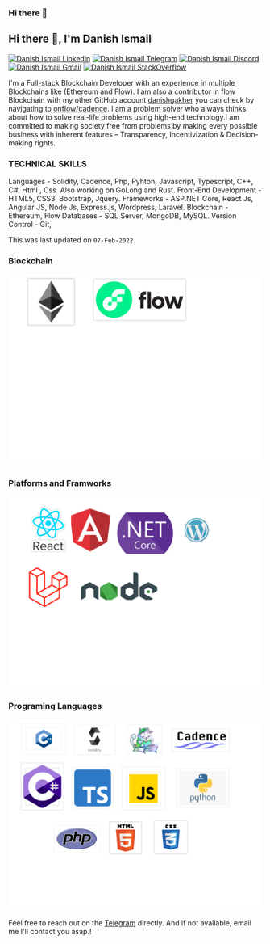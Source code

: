 ### Hi there 👋

<!--
**DanishIsmail/DanishIsmail** is a ✨ _special_ ✨ repository because its `README.md` (this file) appears on your GitHub profile.

Here are some ideas to get you started:

- 🔭 I’m currently working on ...
- 🌱 I’m currently learning ...
- 👯 I’m looking to collaborate on ...
- 🤔 I’m looking for help with ...
- 💬 Ask me about ...
- 📫 How to reach me: ...
- 😄 Pronouns: ...
- ⚡ Fun fact: ...
-->
<h2> Hi there 👋, I'm Danish Ismail </h2>
    
[![Danish Ismail Linkedin](https://img.shields.io/badge/LinkedIn-0077B5?style=for-the-badge&logo=linkedin&logoColor=white)](https://www.linkedin.com/in/danish-gakher-769b85189/)
[![Danish Ismail Telegram](https://img.shields.io/badge/Telegram-2CA5E0?style=for-the-badge&logo=telegram&logoColor=white)](https://t.me/@DanishGakher)
[![Danish Ismail Discord](https://img.shields.io/badge/Discord-7289DA?style=for-the-badge&logo=discord&logoColor=white)](https://discordapp.com/users/Dash-Daniel#5538)
[![Danish Ismail Gmail](https://img.shields.io/badge/Gmail-D14836?style=for-the-badge&logo=gmail&logoColor=white)](https://mail.google.com/mail/u/dashdaniel717@gmail.com)
[![Danish Ismail StackOverflow](https://img.shields.io/badge/StackOverflow-F48024?style=for-the-badge&logo=stackoverflow&logoColor=white)](https://stackoverflow.com/users/11208852/danish-gakher)

I'm a Full-stack Blockchain Developer with an experience in multiple Blockchains like (Ethereum and Flow). I am also a contributor in flow Blockchain with my other GitHub account [danishgakher](https://github.com/danishtroon) you can check by navigating to [onflow/cadence](https://github.com/onflow/cadence/graphs/contributors).
I am a problem solver who always thinks about how to solve real-life problems using high-end technology.I am committed to making society free from problems by making every possible business with inherent features – Transparency, Incentivization & Decision-making rights.

### TECHNICAL SKILLS

Languages - Solidity, Cadence, Php, Pyhton, Javascript, Typescript, C++, C#, Html , Css. Also working on GoLong and Rust.
Front-End Development - HTML5, CSS3, Bootstrap, Jquery.
Frameworks - ASP.NET Core, React Js, Angular JS, Node Js, Express.js, Wordpress, Laravel.
Blockchain - Ethereum, Flow
Databases - SQL Server, MongoDB, MySQL.
Version Control - Git,

This was last updated on `07-Feb-2022`.

### Blockchain

 <img src="./images/blockchains.png" alt="Blockchain" /> 
 
### Platforms and Framworks
 <img src="./images/frameworks.png" alt="Frameworks" /> 
 
### Programing Languages
 <img src="./images/languages.png" alt="Languages" />

Feel free to reach out on the [Telegram](https://t.me/@DanishGakher) directly. And if not available, email me I'll contact you asap.!
